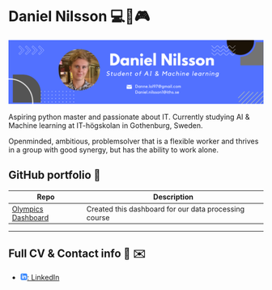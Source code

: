 
# Daniel Nilsson :computer::musical_note::video_game:
![Banner](assets/banner.png.png)

Aspiring python master and passionate about IT. Currently studying AI & Machine learning at IT-högskolan in Gothenburg, Sweden.

Openminded, ambitious, problemsolver that is a flexible worker and thrives in a group with good synergy, but has the ability to work alone.
## GitHub portfolio :briefcase:


| Repo                           | Description                        |
| ------------------------------ | ---------------------------------- |
|[Olympics Dashboard][pr]        | Created this dashboard for our data processing course|

<!-- | [Programmering 1][prog1]           | first programming course (gymnasiet)   | -->

[pr]: https://github.com/Danneftw1/Python-Daniel-Nilsson



<!-- ## Deployed applications :desktop_computer:

This is a selection of deployed applications.

| Application                    | Description                                   |
| ------------------------------ | --------------------------------------------- |
| N/A                            | Not yet created                               |


---

## Videos :movie_camera:

This is a selection of video materials that I have produced/participated in (not a full list).

| Video                                 | Description                                  |
| ------------------------------------- | -------------------------------------------- |
| N/A                                   | Not yet created                              | -->


---

## Full CV & Contact info :iphone: :envelope: 

- [![linkedIn icon](assets/linkedIn-icon.png): LinkedIn][linkedin]

[linkedin]: https://www.linkedin.com/in/daniel-nilsson-a3a65b241/
